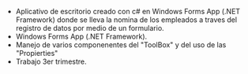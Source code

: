 - Aplicativo de escritorio creado con c# en Windows Forms App (.NET Framework) donde se lleva la nomina de los empleados a traves del registro de datos por medio de un formulario.
- Windows Forms App (.NET Framework).
- Manejo de varios componenentes del "ToolBox" y del uso de las  "Propierties"
- Trabajo 3er trimestre.
